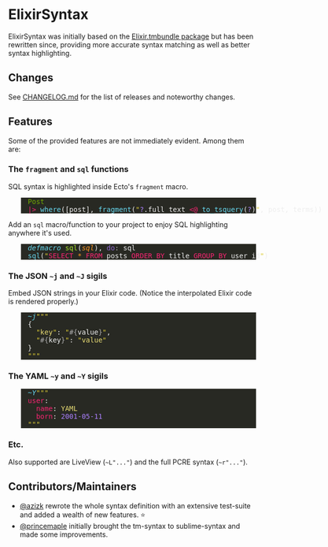 # ElixirSyntax

ElixirSyntax was initially based on the [Elixir.tmbundle package](https://github.com/elixir-editors/elixir-tmbundle) but has been rewritten since, providing more accurate syntax matching as well as better syntax highlighting.

## Changes

See [CHANGELOG.md](./CHANGELOG.md) for the list of releases and noteworthy changes.

## Features

Some of the provided features are not immediately evident. Among them are:

<style>
  blockquote { font-family:monospace;white-space:pre;background-color:#282923;color:#eee !important }
  .fnc { color:#67d8ef }
  .blu_i { color:#67d8ef;font-style:italic }
  .mod { color:#70a800 }
  .kw { color:#f92472 }
  .intp_bg { background-color: rgba(0, 0, 0, 0.03) }
  .intp_dlm { color:#ababab }
  .str_dlm { color:#dbca33 }
  .str { color:#e7db74 }
  .prpl { color:#ac80ff }
  .akw { color:#8a66cc }
  .colon { color:#aeafad }
  .entity { color:#a6e22c }
  .param { color:#fd9621;font-style:italic }
</style>

### The `fragment` and `sql` functions

SQL syntax is highlighted inside Ecto's `fragment` macro.

<blockquote><span class="mod">Post</span>
<span class="kw">|></span> <span class="fnc">where</span>([post], <span class="fnc">fragment</span>(<span class="str_dlm">"</span><span class="prpl">?</span>.full_text <span class="kw">&lt;@</span> <span class="fnc">to_tsquery</span>(<span class="prpl">?</span>)<span class="str_dlm">"</span>, post, terms))
</blockquote>

Add an `sql` macro/function to your project to enjoy SQL highlighting anywhere it's used.

<blockquote><span class="blu_i">defmacro</span> <span class="entity">sql</span>(<span class="param">sql</span>), <span class="akw">do</span><span class="colon">:</span> sql
<span class="fnc">sql</span>(<span class="str_dlm">"</span><span class="kw">SELECT</span> <span class="param">*</span> <span class="kw">FROM</span> posts <span class="kw">ORDER</span> <span class="kw">BY</span> title <span class="kw">GROUP</span> <span class="kw">BY</span> user_id<span class="str_dlm">"</span>)
</blockquote>

### The JSON `~j` and `~J` sigils

Embed JSON strings in your Elixir code. (Notice the interpolated Elixir code is rendered properly.)

<blockquote><span class="blu_i">~j</span><span class="str_dlm">"""</span>
{
  <span class="str_dlm">"</span><span class="str">key</span><span class="str_dlm">"</span>: <span class="str_dlm">"</span><span class="intp_dlm">#{</span><span class="intp_bg">value</span><span class="intp_dlm">}</span><span class="str_dlm">"</span>,
  <span class="str_dlm">"</span><span class="intp_dlm">#{</span><span class="intp_bg">key</span><span class="intp_dlm">}</span><span class="str_dlm">"</span>: <span class="str_dlm">"</span><span class="str">value</span><span class="str_dlm">"</span>
}
<span class="str_dlm">"""</span>
</blockquote>

### The YAML `~y` and `~Y` sigils

<blockquote><span class="blu_i">~Y</span><span class="str_dlm">"""</span>
<span class="kw">user</span>:
  <span class="kw">name</span>: <span class="str">YAML</span>
  <span class="kw">born</span>: <span class="prpl">2001</span><span class="prpl">-</span><span class="prpl">05</span><span class="prpl">-</span><span class="prpl">11</span>
<span class="str_dlm">"""</span>
</blockquote>

### Etc.

Also supported are LiveView (`~L"..."`) and the full PCRE syntax (`~r"..."`).

## Contributors/Maintainers

- [@azizk](https://github.com/azizk) rewrote the whole syntax definition with an extensive test-suite and added a wealth of new features. ⭐
- [@princemaple](https://github.com/princemaple) initially brought the tm-syntax to sublime-syntax and made some improvements.
